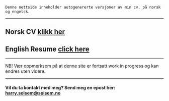 ﻿```
Denne nettside inneholder autogenererte versjoner av min cv, på norsk og engelsk.
```

***

## Norsk CV [klikk her](https://harrysolsem.github.io/MyCV/cv.html)

## English Resume [click here](https://harrysolsem.github.io/MyCV/resume.html)

***

NB! Vær oppmerksom på at denne site er fortsatt work in progress og kan endres uten videre.   

***

#### Vil du ta kontakt med meg? Send meg en epost her: <harry.solsem@solsem.no>
